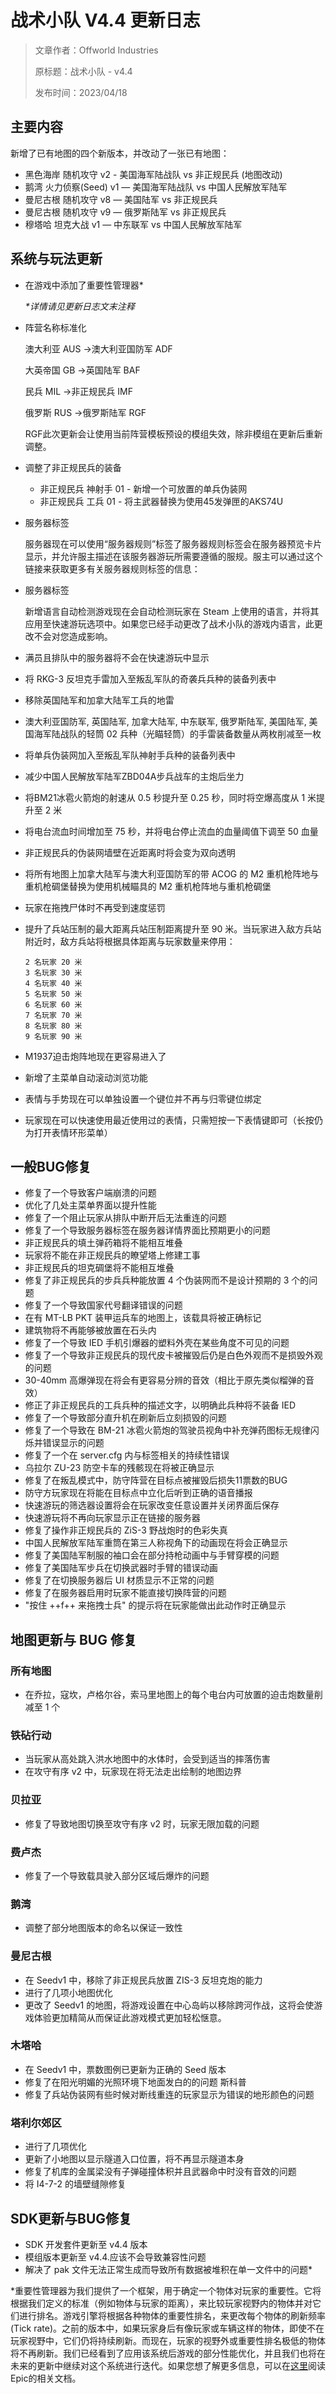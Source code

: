 # 战术小队 V4.4 更新日志

> 文章作者：Offworld Industries
>
> 原标题：战术小队 - v4.4
>
> 发布时间：2023/04/18

## 主要内容

新增了已有地图的四个新版本，并改动了一张已有地图：

- 黑色海岸 随机攻守 v2 - 美国海军陆战队 vs 非正规民兵 (地图改动)
- 鹅湾 火力侦察(Seed) v1 — 美国海军陆战队 vs 中国人民解放军陆军
- 曼尼古根 随机攻守 v8 — 美国陆军 vs 非正规民兵
- 曼尼古根 随机攻守 v9 — 俄罗斯陆军 vs 非正规民兵
- 穆塔哈 坦克大战 v1 — 中东联军 vs 中国人民解放军陆军

## 系统与玩法更新

- 在游戏中添加了重要性管理器*

    _*详情请见更新日志文末注释_

- 阵营名称标准化
    
    澳大利亚 AUS ->澳大利亚国防军 ADF
    
    大英帝国 GB ->英国陆军 BAF
    
    民兵 MIL ->非正规民兵 IMF
    
    俄罗斯 RUS ->俄罗斯陆军 RGF

    RGF此次更新会让使用当前阵营模板预设的模组失效，除非模组在更新后重新调整。

- 调整了非正规民兵的装备
    
    - 非正规民兵 神射手 01 - 新增一个可放置的单兵伪装网
    - 非正规民兵 工兵 01 - 将主武器替换为使用45发弹匣的AKS74U

- 服务器标签
  
    服务器现在可以使用“服务器规则”标签了服务器规则标签会在服务器预览卡片显示，并允许服主描述在该服务器游玩所需要遵循的服规。服主可以通过这个链接来获取更多有关服务器规则标签的信息：

- 服务器标签
  
    新增语言自动检测游戏现在会自动检测玩家在 Steam 上使用的语言，并将其应用至快速游玩选项中。如果您已经手动更改了战术小队的游戏内语言，此更改不会对您造成影响。
  
- 满员且排队中的服务器将不会在快速游玩中显示
- 将 RKG-3 反坦克手雷加入至叛乱军队的奇袭兵兵种的装备列表中
- 移除英国陆军和加拿大陆军工兵的地雷
- 澳大利亚国防军, 英国陆军, 加拿大陆军, 中东联军, 俄罗斯陆军, 美国陆军, 美国海军陆战队的轻筒 02 兵种（光瞄轻筒）的手雷装备数量从两枚削减至一枚
- 将单兵伪装网加入至叛乱军队神射手兵种的装备列表中
- 减少中国人民解放军陆军ZBD04A步兵战车的主炮后坐力
- 将BM21冰雹火箭炮的射速从 0.5 秒提升至 0.25 秒，同时将空爆高度从 1 米提升至 2 米
- 将电台流血时间增加至 75 秒，并将电台停止流血的血量阈值下调至 50 血量
- 非正规民兵的伪装网墙壁在近距离时将会变为双向透明
- 将所有地图上加拿大陆军与澳大利亚国防军的带 ACOG 的 M2 重机枪阵地与重机枪碉堡替换为使用机械瞄具的 M2 重机枪阵地与重机枪碉堡
- 玩家在拖拽尸体时不再受到速度惩罚
- 提升了兵站压制的最大距离兵站压制距离提升至 90 米。当玩家进入敌方兵站附近时，敌方兵站将根据具体距离与玩家数量来停用：

    ```text
    2 名玩家 20 米
    3 名玩家 30 米
    4 名玩家 40 米
    5 名玩家 50 米
    6 名玩家 60 米
    7 名玩家 70 米
    8 名玩家 80 米
    9 名玩家 90 米
    ```

- M1937迫击炮阵地现在更容易进入了
- 新增了主菜单自动滚动浏览功能
- 表情与手势现在可以单独设置一个键位并不再与归零键位绑定
- 玩家现在可以快速使用最近使用过的表情，只需短按一下表情键即可（长按仍为打开表情环形菜单）

## 一般BUG修复

- 修复了一个导致客户端崩溃的问题
- 优化了几处主菜单界面以提升性能
- 修复了一个阻止玩家从排队中断开后无法重连的问题
- 修复了一个导致服务器标签在服务器详情界面比预期更小的问题
- 非正规民兵的填土弹药箱将不能相互堆叠
- 玩家将不能在非正规民兵的瞭望塔上修建工事
- 非正规民兵的坦克碉堡将不能相互堆叠
- 修复了非正规民兵的步兵兵种能放置 4 个伪装网而不是设计预期的 3 个的问题
- 修复了一个导致国家代号翻译错误的问题
- 在有 MT-LB PKT 装甲运兵车的地图上，该载具将被正确标记
- 建筑物将不再能够被放置在石头内
- 修复了一个导致 IED 手机引爆器的塑料外壳在某些角度不可见的问题
- 修复了一个导致非正规民兵的现代皮卡被摧毁后仍是白色外观而不是损毁外观的问题
- 30-40mm 高爆弹现在将会有更容易分辨的音效（相比于原先类似榴弹的音效）
- 修正了非正规民兵的工兵兵种的描述文字，以明确此兵种将不装备 IED
- 修复了一个导致部分直升机在刷新后立刻损毁的问题
- 修复了一个导致在 BM-21 冰雹火箭炮的驾驶员视角中补充弹药图标无规律闪烁并错误显示的问题
- 修复了一个在 server.cfg 内与标签相关的持续性错误
- 乌拉尔 ZU-23 防空卡车的残骸现在将被正确显示
- 修复了在叛乱模式中，防守阵营在目标点被摧毁后损失11票数的BUG
- 防守方玩家现在将能在目标点中立化后听到正确的语音播报
- 快速游玩的筛选器设置将会在玩家改变任意设置并关闭界面后保存
- 快速游玩将不再向玩家显示正在链接的服务器
- 修复了操作非正规民兵的 ZiS-3 野战炮时的色彩失真
- 中国人民解放军陆军重筒在第三人称视角下的动画现在将会正确显示
- 修复了美国陆军制服的袖口会在部分持枪动画中与手臂穿模的问题
- 修复了美国陆军步兵在切换武器时手臂的错误动画
- 修复了在切换服务器后 UI 材质显示不正常的问题
- 修复了在服务器启用时玩家不能直接切换阵营的问题
- "按住 ++f++ 来拖拽士兵" 的提示将在玩家能做出此动作时正确显示

## 地图更新与 BUG 修复

### 所有地图

- 在乔拉，寇坎，卢格尔谷，索马里地图上的每个电台内可放置的迫击炮数量削减至 1 个

### 铁砧行动

- 当玩家从高处跳入洪水地图中的水体时，会受到适当的摔落伤害
- 在攻守有序 v2 中，玩家现在将无法走出绘制的地图边界

### 贝拉亚

- 修复了导致地图切换至攻守有序 v2 时，玩家无限加载的问题

### 费卢杰

- 修复了一个导致载具驶入部分区域后爆炸的问题

### 鹅湾

- 调整了部分地图版本的命名以保证一致性

### 曼尼古根

- 在 Seedv1 中，移除了非正规民兵放置 ZIS-3 反坦克炮的能力
- 进行了几项小地图优化
- 更改了 Seedv1 的地图，将游戏设置在中心岛屿以移除跨河作战，这将会使游戏体验更加精简从而保证此游戏模式更加轻松惬意。

### 木塔哈

- 在 Seedv1 中，票数图例已更新为正确的 Seed 版本
- 修复了在阳光明媚的光照环境下地面发白的的问题
斯科普
- 修复了兵站伪装网有些时候对断线重连的玩家显示为错误的地形颜色的问题

### 塔利尔郊区
- 进行了几项优化
- 更新了小地图以显示隧道入口位置，将不再显示隧道本身
- 修复了机库的金属梁没有子弹碰撞体积并且武器命中时没有音效的问题
- 将 I4-7-2 的墙壁缝隙修复

## SDK更新与BUG修复
- SDK 开发套件更新至 v4.4 版本
- 模组版本更新至 v4.4.应该不会导致兼容性问题
- 解决了 pak 文件无法正常生成而导致所有数据被堆积在单一文件中的问题* 

*重要性管理器为我们提供了一个框架，用于确定一个物体对玩家的重要性。它将根据我们定义的标准（例如物体与玩家的距离），来比较玩家视野内的物体并对它们进行排名。游戏引擎将根据各种物体的重要性排名，来更改每个物体的刷新频率(Tick rate)。之前的版本中，如果玩家身后有像玩家或车辆这样的物体，即使不在玩家视野中，它们仍将持续刷新。而现在，玩家的视野外或重要性排名极低的物体将不再刷新。我们已经看到了应用该系统后游戏的部分性能优化，并且我们也将在未来的更新中继续对这个系统进行迭代。如果您想了解更多信息，可以在[这里](https://docs.unrealengine.com/4.27/en-US/TestingAndOptimization/PerformanceAndProfiling/SignificanceManager/)阅读Epic的相关文档。